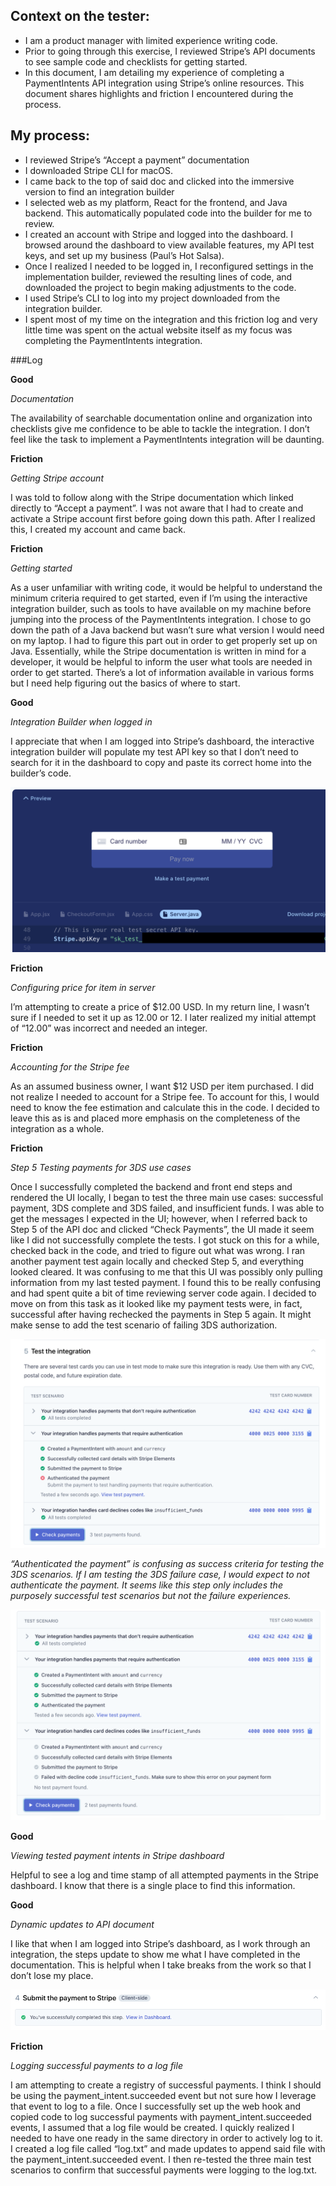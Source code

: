 ## Context on the tester: 
- I am a product manager with limited experience writing code. 
- Prior to going through this exercise, I reviewed Stripe’s API documents to see sample code and checklists for getting started.
- In this document, I am detailing my experience of completing a PaymentIntents API integration using Stripe’s online resources. This document shares highlights and friction I encountered during the process. 

## My process: 
- I reviewed Stripe’s “Accept a payment” documentation
- I downloaded Stripe CLI for macOS. 
- I came back to the top of said doc and clicked into the immersive version to find an integration builder
- I selected web as my platform, React for the frontend, and Java backend. This automatically populated code into the builder for me to review. 
- I created an account with Stripe and logged into the dashboard. I browsed around the dashboard to view available features, my API test keys, and set up my business (Paul’s Hot Salsa). 
- Once I realized I needed to be logged in, I reconfigured settings in the implementation builder, reviewed the resulting lines of code, and downloaded the project to begin making adjustments to the code. 
- I used Stripe’s CLI to log into my project downloaded from the integration builder. 
- I spent most of my time on the integration and this friction log and very little time was spent on the actual website itself as my focus was completing the PaymentIntents integration. 

###Log

**Good**

_Documentation_

The availability of searchable documentation online and organization into checklists give me confidence to be able to tackle the integration. I don’t feel like the task to implement a PaymentIntents integration will be daunting. 

**Friction**

_Getting Stripe account_

I was told to follow along with the Stripe documentation which linked directly to “Accept a payment”. I was not aware that I had to create and activate a Stripe account first before going down this path. After I realized this, I created my account and came back. 

**Friction**

_Getting started_

As a user unfamiliar with writing code, it would be helpful to understand the minimum criteria required to get started, even if I’m using the interactive integration builder, such as tools to have available on my machine before jumping into the process of the PaymentIntents integration. I chose to go down the path of a Java backend but wasn’t sure what version I would need on my laptop. I had to figure this part out in order to get properly set up on Java. Essentially, while the Stripe documentation is written in mind for a developer, it would be helpful to inform the user what tools are needed in order to get started. There’s a lot of information available in various forms but I need help figuring out the basics of where to start.


**Good**

_Integration Builder when logged in_

I appreciate that when I am logged into Stripe’s dashboard, the interactive integration builder will populate my test API key so that I don’t need to search for it in the dashboard to copy and paste its correct home into the builder’s code. 

![API test key](https://github.com/mgdesiderio/Stripe-PM/blob/master/images/image_1.png)

**Friction**

_Configuring price for item in server_

I’m attempting to create a price of $12.00 USD. In my return line, I wasn’t sure if I needed to set it up as 12.00 or 12. I later realized my initial attempt of “12.00” was incorrect and needed an integer. 

**Friction**

_Accounting for the Stripe fee_

As an assumed business owner, I want $12 USD per item purchased. I did not realize I needed to account for a Stripe fee. To account for this, I would need to know the fee estimation and calculate this in the code. I decided to leave this as is and placed more emphasis on the completeness of the integration as a whole.

**Friction**

_Step 5 Testing payments for 3DS use cases_

Once I successfully completed the backend and front end steps and rendered the UI locally, I began to test the three main use cases: successful payment, 3DS complete and 3DS failed, and insufficient funds. I was able to get the messages I expected in the UI; however, when I referred back to Step 5 of the API doc and clicked “Check Payments”, the UI made it seem like I did not successfully complete the tests. I got stuck on this for a while, checked back in the code, and tried to figure out what was wrong. I ran another payment test again locally and checked Step 5, and everything looked cleared. It was confusing to me that this UI was possibly only pulling information from my last tested payment. I found this to be really confusing and had spent quite a bit of time reviewing server code again. I decided to move on from this task as it looked like my payment tests were, in fact, successful after having rechecked the payments in Step 5 again. It might make sense to add the test scenario of failing 3DS authorization. 

![Step 5 test scenario](https://github.com/mgdesiderio/Stripe-PM/blob/master/images/image_2.png)

_“Authenticated the payment” is confusing as success criteria for testing the 3DS scenarios. If I am testing the 3DS failure case, I would expect to not authenticate the payment. It seems like this step only includes the purposely successful test scenarios but not the failure experiences._

![Step 5 success](https://github.com/mgdesiderio/Stripe-PM/blob/master/images/image_3.png)



**Good**

_Viewing tested payment intents in Stripe dashboard_
 
Helpful to see a log and time stamp of all attempted payments in the Stripe dashboard. I know that there is a single place to find this information. 

**Good**

_Dynamic updates to API document_

I like that when I am logged into Stripe’s dashboard, as I work through an integration, the steps update to show me what I have completed in the documentation. This is helpful when I take breaks from the work so that I don’t lose my place.

![Step confirmation](https://github.com/mgdesiderio/Stripe-PM/blob/master/images/image_4.png)

**Friction**

_Logging successful payments to a log file_

I am attempting to create a registry of successful payments. I think I should be using the payment_intent.succeeded event but not sure how I leverage that event to log to a file. Once I successfully set up the web hook and copied code to log successful payments with payment_intent.succeeded events, I assumed that a log file would be created. I quickly realized I needed to have one ready in the same directory in order to actively log to it. I created a log file called “log.txt” and made updates to append said file with the payment_intent.succeeded event. I then re-tested the three main test scenarios to confirm that successful payments were logging to the log.txt.  
